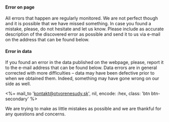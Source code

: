 #### Error on page

All errors that happen are regularly monitored. We are not perfect though and it is possible that we have missed something. In case you found a mistake, please, do not hesitate and let us know. Please include as accurate description of the discovered error as possible and send it to us via e-mail on the address that can be found below.

#### Error in data

If you found an error in the data published on the webpage, please, report it to the e-mail address that can be found below. Data errors are in general corrected with more difficulties &ndash; data may have been defective prior to when we obtained them. Indeed, something may have gone wrong on our side as well.

<%= mail_to 'kontakt@otvorenesudy.sk', nil, encode: :hex, class: 'btn btn-secondary' %>

We are trying to make as little mistakes as possible and we are thankful for any questions and concerns.

